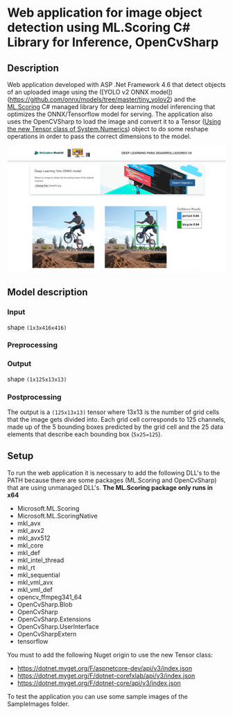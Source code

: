# Web application for image object detection using ML.Scoring C# Library for Inference, OpenCvSharp

## Description

Web application developed with ASP .Net Framework 4.6 that detect objects of an uploaded image using the ([YOLO v2 ONNX model])(https://github.com/onnx/models/tree/master/tiny_yolov2) and the [ML.Scoring](https://www.nuget.org/packages/Microsoft.ML.Scoring/) C# managed library for deep learning model inferencing that optimizes the ONNX/Tensorflow model for serving. The application also uses the OpenCVSharp to load the image and convert it to a Tensor ([Using the new Tensor class of System.Numerics](https://blogs.msdn.microsoft.com/dotnet/2017/11/15/introducing-tensor-for-multi-dimensional-machine-learning-and-ai-data/)) object to do some reshape operations in order to pass the correct dimensions to the model.

![alt text](imageapp.png "Image Application")

## Model description

### Input
shape `(1x3x416x416)`
### Preprocessing
### Output
shape `(1x125x13x13)`
### Postprocessing
The output is a `(125x13x13)` tensor where 13x13 is the number of grid cells that the image gets divided into. Each grid cell corresponds to 125 channels, made up of the 5 bounding boxes predicted by the grid cell and the 25 data elements that describe each bounding box (`5x25=125`).

## Setup

To run the web application it is necessary to add the following DLL's to the PATH because there are some packages (ML.Scoring and OpenCvSharp) that are using unmanaged DLL's. **The ML.Scoring package only runs in x64**

- Microsoft.ML.Scoring
- Microsoft.ML.ScoringNative
- mkl_avx
- mkl_avx2
- mkl_avx512
- mkl_core
- mkl_def
- mkl_intel_thread
- mkl_rt
- mkl_sequential
- mkl_vml_avx
- mkl_vml_def
- opencv_ffmpeg341_64
- OpenCvSharp.Blob
- OpenCvSharp
- OpenCvSharp.Extensions
- OpenCvSharp.UserInterface
- OpenCvSharpExtern
- tensorflow

You must to add the following Nuget origin to use the new Tensor class:

- https://dotnet.myget.org/F/aspnetcore-dev/api/v3/index.json
- https://dotnet.myget.org/F/dotnet-corefxlab/api/v3/index.json
- https://dotnet.myget.org/F/dotnet-core/api/v3/index.json

To test the application you can use some sample images of the SampleImages folder.
